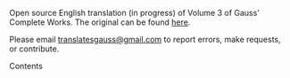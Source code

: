 Open source English translation (in progress) of Volume 3 of Gauss' Complete Works. The original can be found <a href="https://archive.org/details/werkecarlf03gausrich">here</a>.

Please email translatesgauss@gmail.com to report errors, make requests, or contribute.

Contents 

